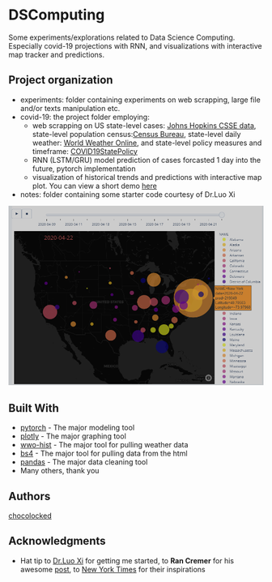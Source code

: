 # DSComputing
Some experiments/explorations related to Data Science Computing. Especially covid-19 projections with RNN, and visualizations with interactive map tracker and predictions.


## Project organization
* experiments: folder containing experiments on web scrapping, large file and/or texts manipulation etc.
* covid-19: the project folder employing:
  * web scrapping on US state-level cases: [Johns Hopkins CSSE data](https://github.com/CSSEGISandData/COVID-19), state-level population census:[Census Bureau](https://www.census.gov/data/tables/time-series/demo/popest/2010s-state-total.html), state-level daily weather: [World Weather Online](https://www.worldweatheronline.com),  and state-level policy measures and timeframe: [COVID19StatePolicy](https://github.com/COVID19StatePolicy/SocialDistancing)
  * RNN (LSTM/GRU) model prediction of cases forcasted 1 day into the future, pytorch implementation
  * visualization of historical trends and predictions with interactive map plot. You can view a short demo [here](https://plotly.com/~GinnyJZ/74/#plot)
* notes: folder containing some starter code courtesy of Dr.Luo Xi

![map](map.PNG)


## Built With
* [pytorch](https://pytorch.org/) - The major modeling tool
* [plotly](https://plotly.com/) - The major graphing tool
* [wwo-hist](https://github.com/ekapope/WorldWeatherOnline) - The major tool for pulling weather data 
* [bs4](https://www.crummy.com/software/BeautifulSoup/bs4/doc/) - The major tool for pulling data from the html
* [pandas](https://pandas.pydata.org) - The major data cleaning tool
* Many others, thank you


## Authors 
[chocolocked](https://github.com/chocolocked)


## Acknowledgments
* Hat tip to [Dr.Luo Xi](https://github.com/rluo) for getting me started, to **Ran Cremer** for his awesome [post](https://towardsdatascience.com/using-kalman-filter-to-predict-corona-virus-spread-72d91b74cc8), to [New York Times](https://www.nytimes.com/interactive/2020/us/coronavirus-us-cases.html) for their inspirations


